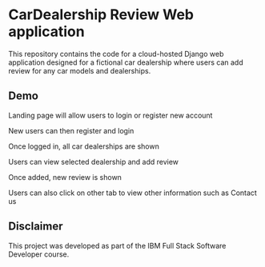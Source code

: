 # CarDealership Review Web application
This repository contains the code for a cloud-hosted Django web application designed for a fictional car dealership where users can add review for any car models and dealerships.

## Demo
Landing page will allow users to login or register new account

New users can then register and login

Once logged in, all car dealerships are shown

Users can view selected dealership and add review

Once added, new review is shown

Users can also click on other tab to view other information such as Contact us
## Disclaimer
This project was developed as part of the IBM Full Stack Software Developer course.
